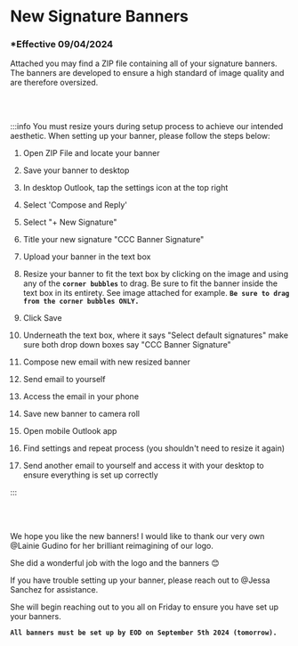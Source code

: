 # New Signature Banners

### \*Effective 09/04/2024

Attached you may find a ZIP file containing all of your signature banners. The banners are developed to ensure a
high standard of image quality and are therefore oversized.

<br></br>

:::info You must resize yours during setup process to achieve our intended aesthetic. When setting up your banner, please follow the steps below:

1. Open ZIP File and locate your banner

2. Save your banner to desktop

3. In desktop Outlook, tap the settings icon at the top right

4. Select 'Compose and Reply'

5. Select "+ New Signature"

6. Title your new signature "CCC Banner Signature"

7. Upload your banner in the text box

8. Resize your banner to fit the text box by clicking on the image and using any of the **`corner bubbles`** to drag. Be
   sure to fit the banner inside the text box in its entirety. See image attached for example. **`Be sure to drag from
the corner bubbles ONLY.`**

9. Click Save

10. Underneath the text box, where it says "Select default signatures" make sure both drop down boxes say "CCC
    Banner Signature"

11. Compose new email with new resized banner

12. Send email to yourself

13. Access the email in your phone

14. Save new banner to camera roll

15. Open mobile Outlook app

16. Find settings and repeat process (you shouldn't need to resize it again)

17. Send another email to yourself and access it with your desktop to ensure everything is set up correctly

:::

<br></br>

We hope you like the new banners! I would like to thank our very own @Lainie Gudino for her brilliant reimagining of our logo.

She did a wonderful job with the logo and the banners 😊

If you have trouble setting up your banner, please reach out to @Jessa Sanchez for assistance.

She will begin reaching out to you all on Friday to ensure you have set up your banners.

**`All banners must be set up by EOD on September 5th 2024 (tomorrow).`**
